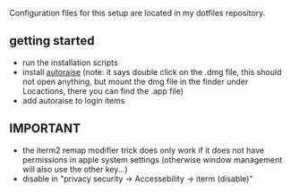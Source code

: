 Configuration files for this setup are located in my dotfiles repository.

## getting started
- run the installation scripts
- install [autoraise](https://github.com/sbmpost/AutoRaise) (note: it says double click on the .dmg file, this should not open anything, but mount the dmg file in the finder under Locactions, there you can find the .app file)
- add autoraise to login items

## IMPORTANT
- the iterm2 remap modifier trick does only work if it does not have permissions in apple system settings (otherwise window management will also use the other key...)
- disable in "privacy security -> Accessebility -> iterm (disable)"
